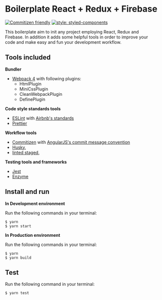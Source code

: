 # Boilerplate React + Redux + Firebase

[![Commitizen friendly](https://img.shields.io/badge/commitizen-friendly-brightgreen.svg)](http://commitizen.github.io/cz-cli/)
[![style: styled-components](https://img.shields.io/badge/style-%F0%9F%92%85%20styled--components-orange.svg?colorB=daa357&colorA=db748e)](https://github.com/styled-components/styled-components)

This boilerplate aim to init any project employing React, Redux and Firebase.
In addition it adds some helpful tools in order to improve your code and make easy and fun your development workflow.

## Tools included

**Bundler**

- [Webpack 4](https://webpack.js.org/concepts/) with following plugins:
  - HtmlPlugin
  - MiniCssPlugin
  - CleanWebpackPlugin
  - DefinePlugin

**Code style standards tools**

- [ESLint](https://eslint.org/) with [Airbnb's standards](https://github.com/airbnb/javascript/tree/master/react)
- [Prettier](https://github.com/prettier/prettier)

**Workflow tools**

- [Commitizen](https://github.com/commitizen/cz-cli) with [AngularJS's commit message convention](https://github.com/angular/angular.js/blob/master/DEVELOPERS.md#-git-commit-guidelines)
- [Husky](https://github.com/typicode/husky),
- [linted staged](https://github.com/okonet/lint-staged),

**Testing tools and frameworks**

- [Jest](https://jestjs.io/)
- [Enzyme](https://github.com/airbnb/enzyme)

## Install and run

**In Development environment**

Run the following commands in your terminal:

```
$ yarn
$ yarn start
```

**In Production environment**

Run the following commands in your terminal:

```
$ yarn
$ yarn build
```

## Test

Run the following command in your terminal:

```
$ yarn test
```
